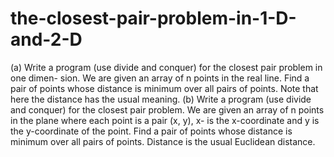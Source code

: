 # the-closest-pair-problem-in-1-D-and-2-D
(a) Write a program (use divide and conquer) for the closest pair problem in one dimen- sion. We are given an array of n points in the real line. Find a pair of points whose distance is minimum over all pairs of points. Note that here the distance has the usual meaning. (b) Write a program (use divide and conquer) for the closest pair problem. We are given an array of n points in the plane where each point is a pair (x, y), x- is the x-coordinate and y is the y-coordinate of the point. Find a pair of points whose distance is minimum over all pairs of points. Distance is the usual Euclidean distance.

